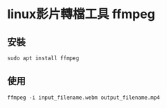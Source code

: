 # linux影片轉檔工具 ffmpeg



## 安裝
```
sudo apt install ffmpeg
```

## 使用
```
ffmpeg -i input_filename.webm output_filename.mp4
```